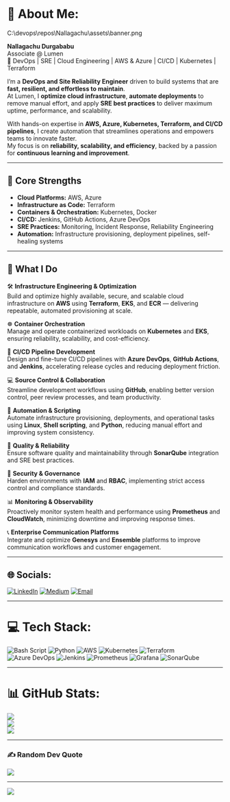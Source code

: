 
# 💫 About Me:
C:\devops\repos\Nallagachu\assets\banner.png


**Nallagachu Durgababu**  
Associate @ Lumen  
🚀 DevOps | SRE | Cloud Engineering | AWS & Azure | CI/CD | Kubernetes | Terraform  

I’m a **DevOps and Site Reliability Engineer** driven to build systems that are **fast, resilient, and effortless to maintain**.  
At Lumen, I **optimize cloud infrastructure**, **automate deployments** to remove manual effort, and apply **SRE best practices** to deliver maximum uptime, performance, and scalability.  

With hands-on expertise in **AWS, Azure, Kubernetes, Terraform, and CI/CD pipelines**, I create automation that streamlines operations and empowers teams to innovate faster.  
My focus is on **reliability, scalability, and efficiency**, backed by a passion for **continuous learning and improvement**.  

---

## 🧰 Core Strengths
- **Cloud Platforms:** AWS, Azure  
- **Infrastructure as Code:** Terraform  
- **Containers & Orchestration:** Kubernetes, Docker  
- **CI/CD:** Jenkins, GitHub Actions, Azure DevOps  
- **SRE Practices:** Monitoring, Incident Response, Reliability Engineering  
- **Automation:** Infrastructure provisioning, deployment pipelines, self-healing systems  

---

## 🔧 What I Do
🛠 **Infrastructure Engineering & Optimization**  
Build and optimize highly available, secure, and scalable cloud infrastructure on **AWS** using **Terraform**, **EKS**, and **ECR** — delivering repeatable, automated provisioning at scale.  

☸ **Container Orchestration**  
Manage and operate containerized workloads on **Kubernetes** and **EKS**, ensuring reliability, scalability, and cost-efficiency.  

🚀 **CI/CD Pipeline Development**  
Design and fine-tune CI/CD pipelines with **Azure DevOps**, **GitHub Actions**, and **Jenkins**, accelerating release cycles and reducing deployment friction.  

💻 **Source Control & Collaboration**  
Streamline development workflows using **GitHub**, enabling better version control, peer review processes, and team productivity.  

🤖 **Automation & Scripting**  
Automate infrastructure provisioning, deployments, and operational tasks using **Linux**, **Shell scripting**, and **Python**, reducing manual effort and improving system consistency.  

🧪 **Quality & Reliability**  
Ensure software quality and maintainability through **SonarQube** integration and SRE best practices.  

🔐 **Security & Governance**  
Harden environments with **IAM** and **RBAC**, implementing strict access control and compliance standards.  

📊 **Monitoring & Observability**  
Proactively monitor system health and performance using **Prometheus** and **CloudWatch**, minimizing downtime and improving response times.  

📞 **Enterprise Communication Platforms**  
Integrate and optimize **Genesys** and **Ensemble** platforms to improve communication workflows and customer engagement.  

---

## 🌐 Socials:
[![LinkedIn](https://img.shields.io/badge/LinkedIn-%230077B5.svg?logo=linkedin&logoColor=white)](https://www.linkedin.com/in/durgababu-nallagchu/) [![Medium](https://img.shields.io/badge/Medium-12100E?logo=medium&logoColor=white)](https://medium.com/@durgababu.nallagachu) [![Email](https://img.shields.io/badge/Email-D14836?logo=gmail&logoColor=white)](mailto:durgababu.nallagachu@gmail.com)

---

# 💻 Tech Stack:
![Bash Script](https://img.shields.io/badge/bash_script-%23121011.svg?style=for-the-badge&logo=gnu-bash&logoColor=white) ![Python](https://img.shields.io/badge/python-3670A0?style=for-the-badge&logo=python&logoColor=ffdd54) ![AWS](https://img.shields.io/badge/AWS-%23FF9900.svg?style=for-the-badge&logo=amazon-aws&logoColor=white) ![Kubernetes](https://img.shields.io/badge/kubernetes-%23326ce5.svg?style=for-the-badge&logo=kubernetes&logoColor=white) ![Terraform](https://img.shields.io/badge/terraform-%235835CC.svg?style=for-the-badge&logo=terraform&logoColor=white) ![Azure DevOps](https://img.shields.io/badge/Azure%20DevOps-0078D7?style=for-the-badge&logo=azuredevops&logoColor=white) ![Jenkins](https://img.shields.io/badge/jenkins-%232C5263.svg?style=for-the-badge&logo=jenkins&logoColor=white) ![Prometheus](https://img.shields.io/badge/Prometheus-E6522C?style=for-the-badge&logo=Prometheus&logoColor=white) ![Grafana](https://img.shields.io/badge/grafana-%23F46800.svg?style=for-the-badge&logo=grafana&logoColor=white) ![SonarQube](https://img.shields.io/badge/SonarQube-black?style=for-the-badge&logo=sonarqube&logoColor=4E9BCD)


---

# 📊 GitHub Stats:
![](https://github-readme-stats.vercel.app/api?username=Nallagachu&theme=default&hide_border=false&include_all_commits=true&count_private=false)  
![](https://nirzak-streak-stats.vercel.app/?user=Nallagachu&theme=default&hide_border=false)  
![](https://github-readme-stats.vercel.app/api/top-langs/?username=Nallagachu&theme=default&hide_border=false&include_all_commits=true&count_private=false&layout=compact)  

---

### ✍️ Random Dev Quote
![](https://quotes-github-readme.vercel.app/api?type=horizontal&theme=light)  

---

[![](https://visitcount.itsvg.in/api?id=Nallagachu&icon=0&color=0)](https://visitcount.itsvg.in)
